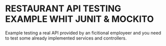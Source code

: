 # RESTAURANT API TESTING EXAMPLE WHIT JUNIT & MOCKITO

Example testing a real API provided by an ficitional employeer and you need to test some already implemented services and controllers.
